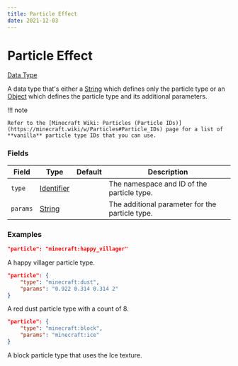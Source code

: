 ```yaml
---
title: Particle Effect
date: 2021-12-03
---
```


# Particle Effect

[Data Type](../data_types.md)

A data type that's either a [String](string.md) which defines only the particle type or an [Object](object.md) which defines the particle type and its additional parameters.


!!! note

    Refer to the [Minecraft Wiki: Particles (Particle IDs)](https://minecraft.wiki/w/Particles#Particle_IDs) page for a list of **vanilla** particle type IDs that you can use.


### Fields

Field | Type | Default | Description
------|------|---------|------------
`type` | [Identifier](identifier.md) | | The namespace and ID of the particle type.
`params` | [String](string.md) | | The additional parameter for the particle type.


### Examples

```json
"particle": "minecraft:happy_villager"
```

A happy villager particle type.
<br>

```json
"particle": {
    "type": "minecraft:dust",
    "params": "0.922 0.314 0.314 2"
}
```

A red dust particle type with a count of 8.
<br>

```json
"particle": {
    "type": "minecraft:block",
    "params": "minecraft:ice"
}
```

A block particle type that uses the Ice texture.
